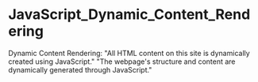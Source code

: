 # JavaScript_Dynamic_Content_Rendering
Dynamic Content Rendering: "All HTML content on this site is dynamically created using JavaScript." "The webpage's structure and content are dynamically generated through JavaScript."
